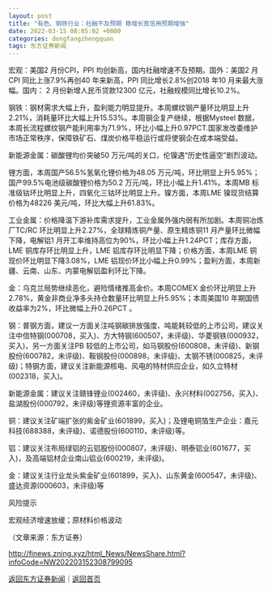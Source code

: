 ```yaml
---
layout: post
title: "有色、钢铁行业：社融不及预期 稳增长宽信用预期增强"
date: 2022-03-15 08:05:02 +0800
categories: dongfangzhengquan
tags: 东方证券新闻
---
```

<p>宏观：美国2 月份CPI，PPI 均创新高，国内社融增速不及预期。国外：美国2 月CPI 同比上涨7.9%再创40 年来新高，PPI 同比增长2.8%创2018 年10 月来最大涨幅。国内： 2 月份新增人民币贷款12300 亿元，社融规模同比增长10.2%。</p>
 <p>钢铁：钢材需求大幅上升，盈利能力明显提升。本周螺纹钢产量环比明显上升2.21%，消耗量环比大幅上升15.53%。本周钢企复产继续，根据Mysteel 数据，本周长流程螺纹钢产能利用率为71.9%，环比小幅上升0.97PCT.国家发改委维护市场正常秩序，保障铁矿石、煤炭价格平稳运行或将使钢企在成本端受益。</p>
 <p>新能源金属：碳酸锂均价突破50 万元/吨的关口，伦镍遇“历史性逼空”剧烈波动。</p>
 <p>锂方面，本周国产56.5%氢氧化锂价格为48.05 万元/吨，环比明显上升5.95%；国产99.5%电池级碳酸锂价格为50.2 万元/吨，环比小幅上升1.41%。本周MB 标准级钴环比明显上升，四氧化三钴环比明显上升。镍方面，本周LME 镍现货结算价格为48226 美元/吨，环比大幅上升61.83%。</p>
 <p>工业金属：价格降温下游补库需求提升，工业金属外强内弱有所加剧。本周铜冶炼厂TC/RC 环比明显上升2.27%，全球精炼铜产量、原生精炼铜11 月产量环比微幅下降，电解铝1 月开工率维持高位为90%，环比小幅上升1.24PCT；库存方面，LME 铜库存环比明显上升，LME 铝库存环比明显下降；价格方面，本周LME 铜现价环比明显下降3.08%，LME 铝现价环比小幅上升0.99%；盈利方面，本周新疆、云南、山东、内蒙电解铝盈利环比下降。</p>
 <p>金：乌克兰局势继续恶化，避险情绪推高金价。本周COMEX 金价环比明显上升2.78%，黄金非商业净多头持仓数量环比明显上升5.95%；本周美国10 年期国债收益率为2%，环比微幅上升0.26PCT 。</p>
 <p>钢：普钢方面，建议一方面关注吨钢碳排放强度、吨能耗较低的上市公司，建议关注中信特钢(000708，买入)、方大特钢(600507，未评级)、华菱钢铁(000932，买入)，另一方面关注PB 较低的上市公司，如马钢股份(600808，未评级)、新钢股份(600782，未评级)、鞍钢股份(000898，未评级)、太钢不锈(000825，未评级)；特钢方面，建议关注新能源核电、风电的特材供应企业，如久立特材(002318，买入)。</p>
 <p>新能源金属：建议关注赣锋锂业(002460，未评级)、永兴材料(002756，买入)、盐湖股份(000792，未评级)等锂资源丰富的企业。</p>
 <p>铜：建议关注矿端扩张的紫金矿业(601899，买入)；及锂电铜箔生产企业：嘉元科技(688388，未评级)、诺德股份(600110，未评级)等。</p>
 <p>铝：建议关注布局绿铝的云铝股份(000807，未评级)、明泰铝业(601677，买入)，及高端铝材企业南山铝业(600219，未评级)。</p>
 <p>金：建议关注行业龙头紫金矿业(601899，买入)、山东黄金(600547，未评级)、盛达资源(000603，未评级)等</p>
 <p>风险提示</p>
 <p>宏观经济增速放缓；原材料价格波动</p><p class="em_media">（文章来源：东方证券）</p>

<http://finews.zning.xyz/html_News/NewsShare.html?infoCode=NW202203152308799095>

[返回东方证券新闻](//finews.withounder.com/category/dongfangzhengquan.html)｜[返回首页](//finews.withounder.com/)